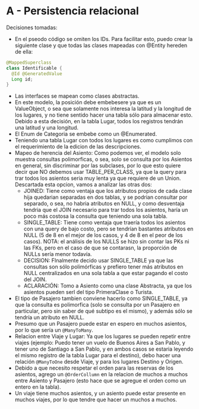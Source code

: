 ﻿# A - Persistencia relacional

Decisiones tomadas:
- En el pseodo código se omiten los IDs. Para facilitar esto, puedo crear la siguiente clase y que todas las clases mapeadas con @Entity hereden de ella:
```java
@MappedSuperclass
class Identificable {
  @Id @GeneratedValue
  Long id;
}
```
- Las interfaces se mapean como clases abstractas.
- En este modelo, la posición debe embebesere ya que es un ValueObject, o sea que solamente nos interesa la latitud y la longitud de los lugares, y no tiene sentido hacer una tabla sólo para almacenar esto. Debido a esta decisión, en la tabla Lugar, todos los registros tendrán una latitud y una longitud.
- El Enum de Categoria se embebe como un @Enumerated.
- Teniendo una tabla Lugar con todos los lugares es como cumplimos con el requerimiento de la edicion de las descripciones.
- Mapeo de herencia del Asiento: Como podemos ver, el modelo solo muestra consultas polimorficas, o sea, solo se consulta por los Asientos en general, sin discriminar por las subclases, por lo que esto quiere decir que NO debemos usar TABLE_PER_CLASS, ya que la query para trar todos los asientos seria muy lenta ya que requiere de un Union. Descartada esta opcion, vamos a analizar las otras dos:
  * JOINED: Tiene como ventaja que los atributos propios de cada clase hija quedarian separadas en dos tablas, y se podrian consultar por separado, o sea, no habria atributos en NULL, y como desventaja tendria que el JOIN necesario para trar todos los asientos, haría un poco más costosa la consulta que teniendo una sola tabla.
  * SINGLE_TABLE: Tiene como ventaja que traería todos los asientos con una query de bajo costo, pero se tendrían bastantes atributos en NULL (5 de 8 en el mejor de los casos, y 4 de 8 en el peor de los casos). NOTA: el análisis de los NULLS se hizo sin contar las PKs ni las FKs, pero en el caso de que se contarasn, la proporción de NULLs sería menor todavía.
  * DECISION: FInalmente decido usar SINGLE_TABLE ya que las consultas son sólo polimórficas y prefiero tener más atributos en NULL centralizados en una sola tabla a que estar pagando el costo del JOIN.
  * ACLARACIÓN: Tomo a Asiento como una clase Abstracta, ya que los asientos pueden serl del tipo PrimeraClase o Turista.
- El tipo de Pasajero tambien conviene hacerlo como SINGLE_TABLE, ya que la consulta es polimorfica (solo se consulta por un Pasajero en particular, pero sin saber de qué subtipo es el mismo), y además sólo se tendría un atributo en NULL.
- Presumo que un Pasajero puede estar en espero en muchos asientos, por lo que sería un `@ManyToMany`.
- Relacion entre Viaje y Lugar: Ya que los lugares se pueden repetir entre viajes (ejemplo: Puedo tener un vuelo de Buenos Aires a San Pablo, y tener uno de Santiago a San Pablo, y en ambos casos se estaria leyendo el mismo registro de la tabla Lugar para el destino), debo hacer una relación `@ManyToOne` desde Viaje, y para los lugares Destino y Origen.
- Debido a que necesito respetar el orden para las reservas de los asientos, agrego un `@OrderCollumn` en la relacion de muchos a muchos entre Asiento y Pasajero (esto hace que se agregue el orden como un entero en la tabla).
- Un viaje tiene muchos asientos, y un asiento puede estar presente en muchos viajes, por lo que tendre que hacer un muchos a muchos.